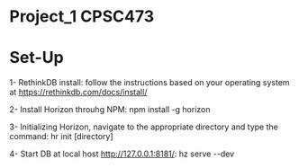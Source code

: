 # Project_1 CPSC473

# Set-Up

1- RethinkDB install:
follow the instructions based on your operating system at
     https://rethinkdb.com/docs/install/

2- Install Horizon throuhg NPM: 
     npm install -g horizon

3- Initializing Horizon, navigate to the appropriate directory and type the command: 
    hr init [directory]
 


4- Start DB at local host http://127.0.0.1:8181/:
    hz serve --dev
    
